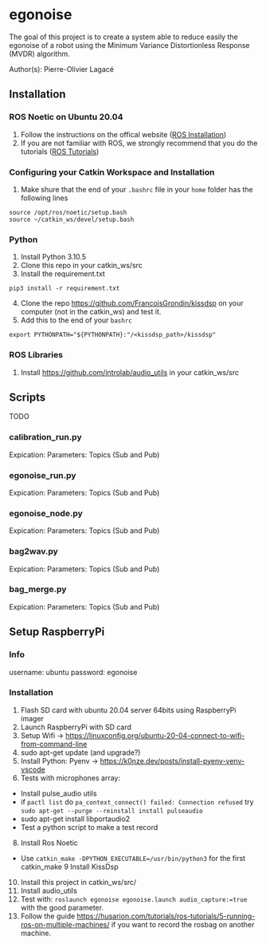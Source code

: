 # egonoise

The goal of this project is to create a system able to reduce easily the egonoise of a robot using the Minimum Variance Distortionless Response (MVDR) algorithm.

Author(s): Pierre-Olivier Lagacé

## Installation

### ROS Noetic on Ubuntu 20.04
1. Follow the instructions on the offical website ([ROS Installation](http://wiki.ros.org/noetic/Installation/Ubuntu))
2. If you are not familiar with ROS, we strongly recommend that you do the tutorials ([ROS Tutorials](http://wiki.ros.org/ROS/Tutorials))

### Configuring your Catkin Workspace and Installation
1. Make shure that the end of your `.bashrc` file in your `home` folder has the following lines
```
source /opt/ros/noetic/setup.bash
source ~/catkin_ws/devel/setup.bash
```

### Python
1. Install Python 3.10.5
2. Clone this repo in your catkin_ws/src
3. Install the requirement.txt 
```
pip3 install -r requirement.txt
```
4. Clone the repo https://github.com/FrancoisGrondin/kissdsp on your computer (not in the catkin_ws) and test it.
5. Add this to the end of your `bashrc`
```
export PYTHONPATH="${PYTHONPATH}:"/<kissdsp_path>/kissdsp"
```

### ROS Libraries
1. Install https://github.com/introlab/audio_utils in your catkin_ws/src

## Scripts
TODO

### calibration_run.py
Expication:
Parameters:
Topics (Sub and Pub)

### egonoise_run.py
Expication:
Parameters:
Topics (Sub and Pub)

### egonoise_node.py
Expication:
Parameters:
Topics (Sub and Pub)

### bag2wav.py
Expication:
Parameters:
Topics (Sub and Pub)

### bag_merge.py
Expication:
Parameters:
Topics (Sub and Pub)


## Setup RaspberryPi
### Info
username: ubuntu
password: egonoise

### Installation
1. Flash SD card with ubuntu 20.04 server 64bits using RaspberryPi imager
2. Launch RaspberryPi with SD card
3. Setup Wifi -> https://linuxconfig.org/ubuntu-20-04-connect-to-wifi-from-command-line
5. sudo apt-get update (and upgrade?)
6. Install Python: Pyenv -> https://k0nze.dev/posts/install-pyenv-venv-vscode
7. Tests with microphones array:
- Install pulse_audio utils
- if `pactl list` do `pa_context_connect() failed: Connection refused` try `sudo apt-get --purge --reinstall install pulseaudio`
- sudo apt-get install libportaudio2
- Test a python script to make a test record
8. Install Ros Noetic
- Use `catkin_make -DPYTHON_EXECUTABLE=/usr/bin/python3` for the first catkin_make
9 Install KissDsp
10. Install this project in catkin_ws/src/
11. Install audio_utils
12. Test with: `roslaunch egonoise egonoise.launch audio_capture:=true` with the good parameter.
13. Follow the guide https://husarion.com/tutorials/ros-tutorials/5-running-ros-on-multiple-machines/ if you want to record the rosbag on another machine.

